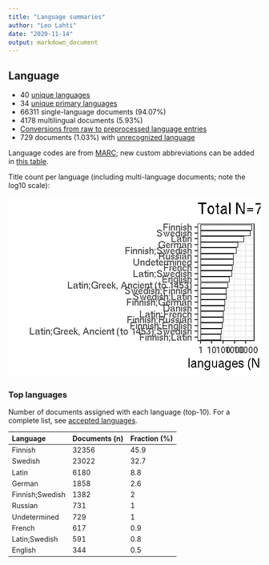 ```yaml
---
title: "Language summaries"
author: "Leo Lahti"
date: "2020-11-14"
output: markdown_document
---
```


## Language

 * 40 [unique languages](output.tables/language_accepted.csv)
 * 34 [unique primary languages](output.tables/language_accepted.csv)  
 * 66311 single-language documents (94.07%)
 * 4178 multilingual documents (5.93%) 
 * [Conversions from raw to preprocessed language entries](output.tables/language_conversions.csv) 
 * 729 documents (1.03%) with [unrecognized language](output.tables/language_discarded.csv)

Language codes are from [MARC](http://www.loc.gov/marc/languages/language_code.html); new custom abbreviations can be added in [this table](https://github.com/COMHIS/bibliographica/blob/master/inst/extdata/language_abbreviations.csv).

Title count per language (including multi-language documents; note the log10 scale):

![plot of chunk summarylang](figure/summarylang-1.png)


### Top languages

Number of documents assigned with each language (top-10). For a complete list,
see [accepted languages](output.tables/language_accepted.csv).


|Language        |Documents (n) |Fraction (%) |
|:---------------|:-------------|:------------|
|Finnish         |32356         |45.9         |
|Swedish         |23022         |32.7         |
|Latin           |6180          |8.8          |
|German          |1858          |2.6          |
|Finnish;Swedish |1382          |2            |
|Russian         |731           |1            |
|Undetermined    |729           |1            |
|French          |617           |0.9          |
|Latin;Swedish   |591           |0.8          |
|English         |344           |0.5          |


